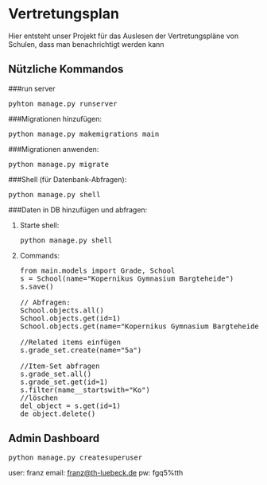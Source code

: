 # Vertretungsplan

Hier entsteht unser Projekt für das Auslesen der Vertretungspläne von Schulen, dass man benachrichtigt werden kann

## Nützliche Kommandos

###run server
<pre>pyhton manage.py runserver</pre>

###Migrationen hinzufügen:
<pre>python manage.py makemigrations main</pre>

###Migrationen anwenden:
<pre>python manage.py migrate</pre>

###Shell (für Datenbank-Abfragen):
<pre>python manage.py shell</pre>

###Daten in DB hinzufügen und abfragen:

1) Starte shell: <pre>python manage.py shell</pre>
2) Commands:
    <pre>from main.models import Grade, School
   s = School(name="Kopernikus Gymnasium Bargteheide")
   s.save()
   
   // Abfragen:
   School.objects.all()
   School.objects.get(id=1)
   School.objects.get(name="Kopernikus Gymnasium Bargteheide")
   
   //Related items einfügen
   s.grade_set.create(name="5a")
   
   //Item-Set abfragen
   s.grade_set.all()
   s.grade_set.get(id=1)
   s.filter(name__startswith="Ko")
   //löschen
   del_object = s.get(id=1)
   de_object.delete()
</pre>



## Admin Dashboard
<pre>python manage.py createsuperuser</pre>
user: franz
email: franz@th-luebeck.de
pw: fgq5%tth
